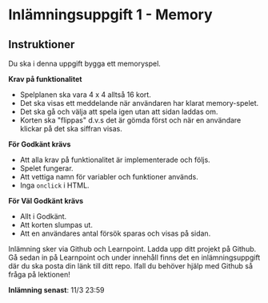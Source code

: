 # Inlämningsuppgift 1 - Memory

## Instruktioner

Du ska i denna uppgift bygga ett memoryspel.

**Krav på funktionalitet**

* Spelplanen ska vara 4 x 4 alltså 16 kort.
* Det ska visas ett meddelande när användaren har klarat memory-spelet.
* Det ska gå och välja att spela igen utan att sidan laddas om.
* Korten ska "flippas" d.v.s det är gömda först och när en användare klickar på det ska siffran visas.


**För Godkänt krävs**
* Att alla krav på funktionalitet är implementerade och följs.
* Spelet fungerar.
* Att vettiga namn för variabler och funktioner används.
* Inga ```onclick``` i HTML.

**För Väl Godkänt krävs**
* Allt i Godkänt.
* Att korten slumpas ut.
* Att en användares antal försök sparas och visas på sidan.

Inlämning sker via Github och Learnpoint. Ladda upp ditt projekt på Github. Gå sedan in på Learnpoint och under innehåll finns det en inlämningsuppgift där du ska posta din länk till ditt repo. Ifall du behöver hjälp med Github så fråga på lektionen!

**Inlämning senast**: 11/3 23:59 